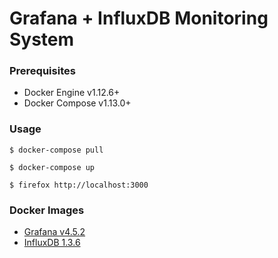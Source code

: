 # Grafana + InfluxDB Monitoring System

### Prerequisites

- Docker Engine v1.12.6+
- Docker Compose v1.13.0+

### Usage

    $ docker-compose pull

    $ docker-compose up

    $ firefox http://localhost:3000


### Docker Images

- [Grafana v4.5.2][docker-image-grafana]
- [InfluxDB 1.3.6][docker-image-influxdb]

[docker-image-influxdb]: https://hub.docker.com/_/influxdb/
[docker-image-grafana]: https://hub.docker.com/r/grafana/grafana/
